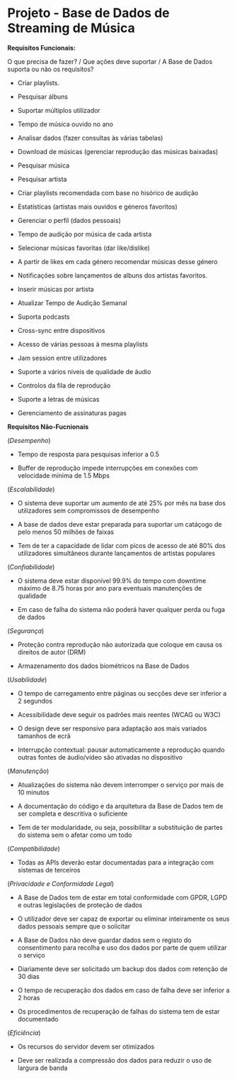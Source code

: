 # Projeto - Base de Dados de Streaming de Música

**Requisitos Funcionais:**

O que precisa de fazer? / Que ações deve suportar / A Base de Dados suporta ou não os requisitos?

- Criar playlists.

- Pesquisar álbuns

- Suportar múltiplos utilizador

- Tempo de música ouvido no ano

- Analisar dados (fazer consultas às várias tabelas)

- Download de músicas (gerenciar reprodução das músicas baixadas)

- Pesquisar música

- Pesquisar artista

- Criar playlists recomendada com base no hisórico de audição

- Estatísticas (artistas mais ouvidos e géneros favoritos)

- Gerenciar o perfil (dados pessoais)

- Tempo de audição por música de cada artista

- Selecionar músicas favoritas (dar like/dislike)

- A partir de likes em cada género recomendar músicas desse género

- Notificações sobre lançamentos de albuns dos artistas favoritos.

- Inserir músicas por artista

- Atualizar Tempo de Audição Semanal

- Suporta podcasts

- Cross-sync entre dispositivos

- Acesso de várias pessoas à mesma playlists

- Jam session entre utilizadores

- Suporte a vários níveis de qualidade de áudio

- Controlos da fila de reprodução

- Suporte a letras de músicas

- Gerenciamento de assinaturas pagas

**Requisitos Não-Fucnionais**

(_Desempenho_)

- Tempo de resposta para pesquisas inferior a 0.5

- Buffer de reprodução impede interrupções em conexões com velocidade mínima de 1.5 Mbps

(_Escalabilidade_)

- O sistema deve suportar um aumento de até 25% por mês na base dos utilizadores sem compromissos de desempenho

- A base de dados deve estar preparada para suportar um catáçogo de pelo menos 50 milhões de faixas

- Tem de ter a capacidade de lidar com picos de acesso de até 80% dos utilizadores simultâneos durante lançamentos de artistas populares

(_Confiabilidade_)

- O sistema deve estar disponível 99.9% do tempo com downtime máximo de 8.75 horas por ano para eventuais manutenções de qualidade

- Em caso de falha do sistema não poderá haver qualquer perda ou fuga de dados

(_Segurança_)

- Proteção contra reprodução não autorizada que coloque em causa os direitos de autor (DRM)

- Armazenamento dos dados biométricos na Base de Dados

(_Usabilidade_)

- O tempo de carregamento entre páginas ou secções deve ser inferior a 2 segundos

- Acessibilidade deve seguir os padrões mais reentes (WCAG ou W3C)

- O design deve ser responsivo para adaptação aos mais variados tamanhos de ecrã

- Interrupção contextual: pausar automaticamente a reprodução quando outras fontes de áudio/vídeo são ativadas no dispositivo

(_Manutenção_)

- Atualizações do sistema não devem interromper o serviço por mais de 10 minutos

- A documentação do código e da arquitetura da Base de Dados tem de ser completa e descritiva o suficiente

- Tem de ter modularidade, ou seja, possibilitar a substituição de partes do sistema sem o afetar como um todo

(_Compatibilidade_)

- Todas as APIs deverão estar documentadas para a integração com sistemas de terceiros

(_Privacidade e Conformidade Legal_)

- A Base de Dados tem de estar em total conformidade com GPDR, LGPD e outras legislações de proteção de dados

- O utilizador deve ser capaz de exportar ou eliminar inteiramente os seus dados pessoais sempre que o solicitar

- A Base de Dados não deve guardar dados sem o registo do consentimento para recolha e uso dos dados por parte de quem utilizar o serviço

- Diariamente deve ser solicitado um backup dos dados com retenção de 30 dias

- O tempo de recuperação dos dados em caso de falha deve ser inferior a 2 horas

- Os procedimentos de recuperação de falhas do sistema tem de estar documentado

(_Eficiência_)

- Os recursos do servidor devem ser otimizados

- Deve ser realizada a compressão dos dados para reduzir o uso de largura de banda
